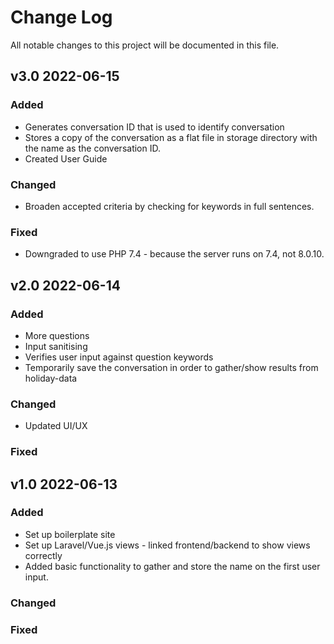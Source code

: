 # Change Log
All notable changes to this project will be documented in this file.

## v3.0 2022-06-15
 
### Added
- Generates conversation ID that is used to identify conversation
- Stores a copy of the conversation as a flat file in storage directory with the name as the conversation ID.
- Created User Guide
 
### Changed
- Broaden accepted criteria by checking for keywords in full sentences.
 
### Fixed
- Downgraded to use PHP 7.4 - because the server runs on 7.4, not 8.0.10.

## v2.0 2022-06-14
 
### Added
- More questions
- Input sanitising
- Verifies user input against question keywords
- Temporarily save the conversation in order to gather/show results from holiday-data
 
### Changed
- Updated UI/UX
 
### Fixed

## v1.0 2022-06-13
 
### Added
- Set up boilerplate site
- Set up Laravel/Vue.js views - linked frontend/backend to show views correctly
- Added basic functionality to gather and store the name on the first user input.
 
### Changed
 
### Fixed
